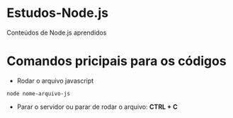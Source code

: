 # Estudos-Node.js
 Conteúdos de Node.js aprendidos
# Comandos pricipais para os códigos
- Rodar o arquivo javascript
```
node nome-arquivo-js
```

- Parar o servidor ou parar de rodar o arquivo: **CTRL + C**